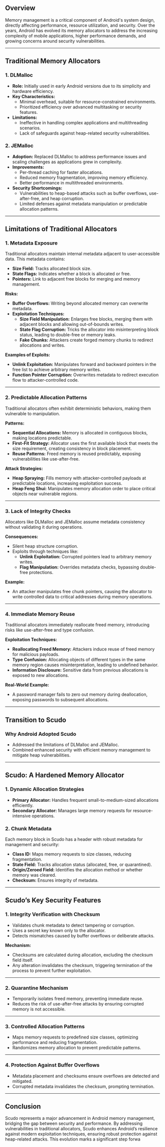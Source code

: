 ## Overview

Memory management is a critical component of Android's system design, directly affecting performance, resource utilization, and security. Over the years, Android has evolved its memory allocators to address the increasing complexity of mobile applications, higher performance demands, and growing concerns around security vulnerabilities.

---

## **Traditional Memory Allocators**

### 1. **DLMalloc**

- **Role:** Initially used in early Android versions due to its simplicity and hardware efficiency.
- **Key Characteristics:**
    - Minimal overhead, suitable for resource-constrained environments.
    - Prioritized efficiency over advanced multitasking or security features.
- **Limitations:**
    - Ineffective in handling complex applications and multithreading scenarios.
    - Lack of safeguards against heap-related security vulnerabilities.

### 2. **JEMalloc**

- **Adoption:** Replaced DLMalloc to address performance issues and scaling challenges as applications grew in complexity.
- **Improvements:**
    - Per-thread caching for faster allocations.
    - Reduced memory fragmentation, improving memory efficiency.
    - Better performance in multithreaded environments.
- **Security Shortcomings:**
    - Vulnerabilities to heap-based attacks such as buffer overflows, use-after-free, and heap corruption.
    - Limited defenses against metadata manipulation or predictable allocation patterns.

---

## **Limitations of Traditional Allocators**

### 1. **Metadata Exposure**

Traditional allocators maintain internal metadata adjacent to user-accessible data. This metadata contains:

- **Size Field:** Tracks allocated block size.
- **State Flags:** Indicates whether a block is allocated or free.
- **Pointers:** Link to adjacent free blocks for merging and memory management.

**Risks:**

- **Buffer Overflows:** Writing beyond allocated memory can overwrite metadata.
- **Exploitation Techniques:**
    - **Size Field Manipulation:** Enlarges free blocks, merging them with adjacent blocks and allowing out-of-bounds writes.
    - **State Flag Corruption:** Tricks the allocator into misinterpreting block status, leading to double-free or memory leaks.
    - **Fake Chunks:** Attackers create forged memory chunks to redirect allocations and writes.

**Examples of Exploits:**

- **Unlink Exploitation:** Manipulates forward and backward pointers in the free list to achieve arbitrary memory writes.
- **Function Pointer Corruption:** Overwrites metadata to redirect execution flow to attacker-controlled code.

---

### 2. **Predictable Allocation Patterns**

Traditional allocators often exhibit deterministic behaviors, making them vulnerable to manipulation.

**Patterns:**

- **Sequential Allocations:** Memory is allocated in contiguous blocks, making locations predictable.
- **First-Fit Strategy:** Allocator uses the first available block that meets the size requirement, creating consistency in block placement.
- **Reuse Patterns:** Freed memory is reused predictably, exposing vulnerabilities like use-after-free.

**Attack Strategies:**

- **Heap Spraying:** Fills memory with attacker-controlled payloads at predictable locations, increasing exploitation success.
- **Heap Feng Shui:** Manipulates memory allocation order to place critical objects near vulnerable regions.

---

### 3. **Lack of Integrity Checks**

Allocators like DLMalloc and JEMalloc assume metadata consistency without validating it during operations.

**Consequences:**

- Silent heap structure corruption.
- Exploits through techniques like:
    - **Unlink Exploitation:** Corrupted pointers lead to arbitrary memory writes.
    - **Flag Manipulation:** Overrides metadata checks, bypassing double-free protections.

**Example:**

- An attacker manipulates free chunk pointers, causing the allocator to write controlled data to critical addresses during memory operations.

---

### 4. **Immediate Memory Reuse**

Traditional allocators immediately reallocate freed memory, introducing risks like use-after-free and type confusion.

**Exploitation Techniques:**

- **Reallocating Freed Memory:** Attackers induce reuse of freed memory for malicious payloads.
- **Type Confusion:** Allocating objects of different types in the same memory region causes misinterpretation, leading to undefined behavior.
- **Information Disclosure:** Sensitive data from previous allocations is exposed to new allocations.

**Real-World Example:**

- A password manager fails to zero out memory during deallocation, exposing passwords to subsequent allocations.

---

## **Transition to Scudo**

### Why Android Adopted Scudo

- Addressed the limitations of DLMalloc and JEMalloc.
- Combined enhanced security with efficient memory management to mitigate heap vulnerabilities.

---

## **Scudo: A Hardened Memory Allocator**

### 1. **Dynamic Allocation Strategies**

- **Primary Allocator:** Handles frequent small-to-medium-sized allocations efficiently.
- **Secondary Allocator:** Manages large memory requests for resource-intensive operations.

### 2. **Chunk Metadata**

Each memory block in Scudo has a header with robust metadata for management and security:

- **Class ID:** Maps memory requests to size classes, reducing fragmentation.
- **State Field:** Tracks allocation status (allocated, free, or quarantined).
- **Origin/Zeroed Field:** Identifies the allocation method or whether memory was cleared.
- **Checksum:** Ensures integrity of metadata.

---

## **Scudo’s Key Security Features**

### 1. **Integrity Verification with Checksum**

- Validates chunk metadata to detect tampering or corruption.
- Uses a secret key known only to the allocator.
- Detects mismatches caused by buffer overflows or deliberate attacks.

**Mechanism:**

- Checksums are calculated during allocation, excluding the checksum field itself.
- Any alteration invalidates the checksum, triggering termination of the process to prevent further exploitation.

---

### 2. **Quarantine Mechanism**

- Temporarily isolates freed memory, preventing immediate reuse.
- Reduces the risk of use-after-free attacks by ensuring corrupted memory is not accessible.

---

### 3. **Controlled Allocation Patterns**

- Maps memory requests to predefined size classes, optimizing performance and reducing fragmentation.
- Randomizes memory allocation to prevent predictable patterns.

---

### 4. **Protection Against Buffer Overflows**

- Metadata placement and checksums ensure overflows are detected and mitigated.
- Corrupted metadata invalidates the checksum, prompting termination.

---

## **Conclusion**

Scudo represents a major advancement in Android memory management, bridging the gap between security and performance. By addressing vulnerabilities in traditional allocators, Scudo enhances Android’s resilience against modern exploitation techniques, ensuring robust protection against heap-related attacks. This evolution marks a significant step forwa